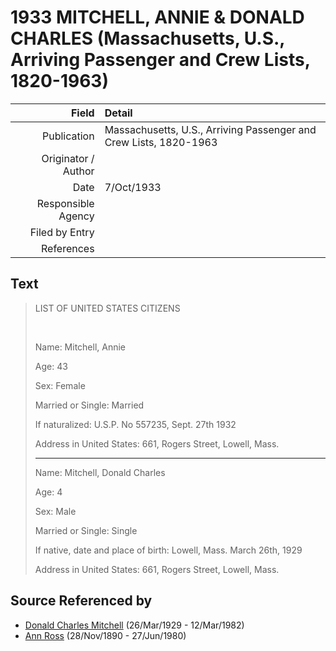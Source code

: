 ﻿---
layout: page
permalink: /sources/s83344596
---

# 1933 MITCHELL, ANNIE & DONALD CHARLES (Massachusetts, U.S., Arriving Passenger and Crew Lists, 1820-1963)

Field | Detail
---:|:---
Publication | Massachusetts, U.S., Arriving Passenger and Crew Lists, 1820-1963
Originator / Author | 
Date | 7/Oct/1933
Responsible Agency | 
Filed by Entry | 
References | 

## Text

> LIST OF UNITED STATES CITIZENS
>
> <br/>
>
> Name: Mitchell, Annie
>
> Age: 43
>
> Sex: Female
>
> Married or Single: Married
>
> If naturalized: U.S.P. No 557235, Sept. 27th 1932
>
> Address in United States: 661, Rogers Street, Lowell, Mass.
>
> ---
>
> Name: Mitchell, Donald Charles
>
> Age: 4
>
> Sex: Male
>
> Married or Single: Single
>
> If native, date and place of birth: Lowell, Mass. March 26th, 1929
>
> Address in United States: 661, Rogers Street, Lowell, Mass.
>

## Source Referenced by

* [Donald Charles Mitchell](../people/@49269448@-donald-charles-mitchell-b1929-3-26-d1982-3-12.md) (26/Mar/1929 - 12/Mar/1982)
* [Ann Ross](../people/@52613824@-ann-ross-b1890-11-28-d1980-6-27.md) (28/Nov/1890 - 27/Jun/1980)
